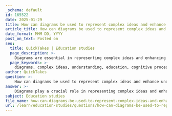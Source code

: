 ```yaml
---
_schema: default
id: 165522
date: 2025-01-29
title: How can diagrams be used to represent complex ideas and enhance understanding?
article_title: How can diagrams be used to represent complex ideas and enhance understanding?
date_format: MMM DD, YYYY
post_on_text: Posted on
seo:
  title: QuickTakes | Education studies
  page_description: >-
    Diagrams are essential in representing complex ideas and enhancing understanding, simplifying information, illustrating relationships, promoting memory retention, and engaging diverse learning styles.
  page_keywords: >-
    diagrams, complex ideas, understanding, education, cognitive processing, flowcharts, mind maps, visual representation, memory retention, active engagement, learning styles, note revision, visual learning
author: QuickTakes
question: >-
    How can diagrams be used to represent complex ideas and enhance understanding?
answer: >-
    Diagrams play a crucial role in representing complex ideas and enhancing understanding across various fields, particularly in education and cognitive processing. Here are several ways in which diagrams can be effectively utilized:\n\n1. **Simplification of Complex Information**: Diagrams, such as flowcharts and mind maps, break down intricate concepts into more manageable parts. For instance, a flowchart can illustrate the steps in a process, making it easier to follow and understand the sequence of actions. This simplification helps learners grasp relationships and processes that may be overwhelming when presented in text form.\n\n2. **Visual Representation of Relationships**: Diagrams can visually depict the connections between different concepts. For example, a mind map allows learners to see how various ideas are interrelated, facilitating a deeper understanding of the subject matter. This visual representation encourages learners to make free-form connections, enhancing their cognitive engagement with the material.\n\n3. **Enhanced Memory Retention**: Research indicates that the brain processes visual information more efficiently than text. By transforming complex ideas into visual formats, diagrams can improve memory retention. For instance, a diagram illustrating the water cycle can help students remember the stages and their relationships more effectively than a written description.\n\n4. **Active Engagement**: Using diagrams encourages active participation in the learning process. When students create their own diagrams, they engage with the material on a deeper level, prompting them to think critically about how different concepts relate to one another. This active engagement is essential for long-term retention and understanding.\n\n5. **Catering to Different Learning Styles**: Diagrams cater to various learning preferences, making them an inclusive tool in education. Visual learners, in particular, benefit from diagrams as they provide an alternative way to engage with the material, ensuring that all students can access and understand the content.\n\n6. **Facilitating Iterative Note Revision**: Diagrams can be easily modified and updated, allowing learners to revise their notes iteratively. This flexibility helps students refine their understanding over time, as they can adjust their diagrams to reflect new insights or connections they discover.\n\nIn summary, diagrams serve as powerful tools for representing complex ideas, enhancing understanding, and improving retention. By simplifying information, illustrating relationships, and promoting active engagement, they play a vital role in effective learning and cognitive processing.
subject: Education studies
file_name: how-can-diagrams-be-used-to-represent-complex-ideas-and-enhance-understanding.md
url: /learn/education-studies/questions/how-can-diagrams-be-used-to-represent-complex-ideas-and-enhance-understanding
---
```


&nbsp;